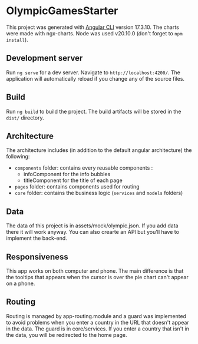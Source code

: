 # OlympicGamesStarter

This project was generated with [Angular CLI](https://github.com/angular/angular-cli) version 17.3.10.
The charts were made with ngx-charts.
Node was used v20.10.0 (don't forget to `npm install`).

## Development server

Run `ng serve` for a dev server. Navigate to `http://localhost:4200/`. The application will automatically reload if you change any of the source files.

## Build

Run `ng build` to build the project. The build artifacts will be stored in the `dist/` directory.

## Architecture

The architecture includes (in addition to the default angular architecture) the following:

- `components` folder: contains every reusable components : 
    - infoComponent for the info bubbles
    - titleComponent for the title of each page
- `pages` folder: contains components used for routing
- `core` folder: contains the business logic (`services` and `models` folders)

## Data

The data of this project is in assets/mock/olympic.json. If you add data there it will work anyway.
You can also crearte an API but you'll have to implement the back-end.

## Responsiveness

This app works on both computer and phone. 
The main difference is that the tooltips that appears when the cursor is over the pie chart can't appear on a phone. 

## Routing

Routing is managed by app-routing.module and a guard was implemented to avoid problems when you enter a country in the URL that doesn't appear in the data. The guard is in core/services.
If you enter a country that isn't in the data, you will be redirected to the home page.

